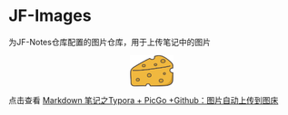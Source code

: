 # JF-Images
为JF-Notes仓库配置的图片仓库，用于上传笔记中的图片
<div align="center">
    <img src="https://raw.githubusercontent.com/JackFroster/Images/main/image/202110171205398.jpg" alt="芝士" width = "15%" align= "center"/>
</div>

点击查看 [Markdown 笔记之Typora + PicGo +Github：图片自动上传到图床](https://blog.csdn.net/qq_42932308/article/details/105759893?utm_medium=distribute.pc_relevant.none-task-blog-2%7Edefault%7ECTRLIST%7Edefault-1.no_search_link&depth_1-utm_source=distribute.pc_relevant.none-task-blog-2%7Edefault%7ECTRLIST%7Edefault-1.no_search_link)
